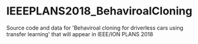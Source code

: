 # IEEEPLANS2018_BehaviroalCloning
Source code and data for 'Behaviroal cloning for driverless cars using transfer learning' that will appear in IEEE/ION PLANS 2018
